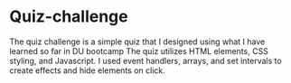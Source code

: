 # Quiz-challenge

The quiz challenge is a simple quiz that I designed using what I have learned so far in DU bootcamp
The quiz utilizes HTML elements, CSS styling, and Javascript. I used event handlers, arrays, and set intervals to create effects and hide elements on click. 